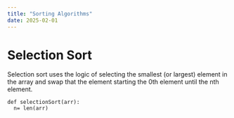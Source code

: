 ```yaml
---
title: "Sorting Algorithms"
date: 2025-02-01
---
```


<h1>Selection Sort</h1>
<div>
Selection sort uses the logic of selecting the smallest (or largest) element in the array and swap that the element starting the 0th element until the nth element. 
</div>

```
def selectionSort(arr):
  n= len(arr)
```
